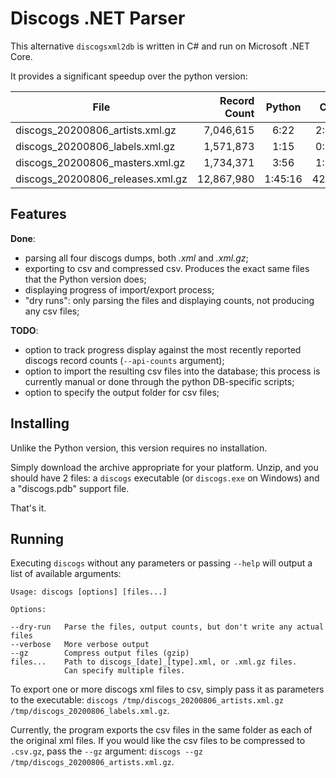 # Discogs .NET Parser

This alternative `discogsxml2db` is written in C# and run on Microsoft .NET Core.

It provides a significant speedup over the python version:

| File | Record Count | Python | C# |
| --- | ---: | :---: | :---: |
| discogs_20200806_artists.xml.gz  |  7,046,615 | 6:22    | 2:35 |
| discogs_20200806_labels.xml.gz   |  1,571,873 | 1:15    | 0:22 |
| discogs_20200806_masters.xml.gz  |  1,734,371 | 3:56    | 1:57 |
| discogs_20200806_releases.xml.gz | 12,867,980 | 1:45:16 | 42:38 |

## Features

**Done**:

- parsing all four discogs dumps, both *.xml* and *.xml.gz*;
- exporting to csv and compressed csv. Produces the exact same
  files that the Python version does;
- displaying progress of import/export process;
- "dry runs": only parsing the files and displaying counts,
  not producing any csv files;

**TODO**:

- option to track progress display against the most recently reported
  discogs record counts (`--api-counts` argument);
- option to import the resulting csv files into the database;
  this process is currently manual or done through the python DB-specific
  scripts;
- option to specify the output folder for csv files;

## Installing

Unlike the Python version, this version requires no installation.

Simply download the archive appropriate for your platform. Unzip,
and you should have 2 files: a `discogs` executable (or `discogs.exe` on
Windows) and a "discogs.pdb" support file.

That's it.

## Running

Executing `discogs` without any parameters or passing `--help` will
output a list of available arguments:

```text
Usage: discogs [options] [files...]

Options:

--dry-run   Parse the files, output counts, but don't write any actual files
--verbose   More verbose output
--gz        Compress output files (gzip)
files...    Path to discogs_[date]_[type].xml, or .xml.gz files.
            Can specify multiple files.
```

To export one or more discogs xml files to csv, simply pass it as parameters
to the executable: `discogs /tmp/discogs_20200806_artists.xml.gz /tmp/discogs_20200806_labels.xml.gz`.  

Currently, the program exports the csv files in the same folder as each of the
original xml files. If you would like the csv files to be compressed to `.csv.gz`,
pass the `--gz` argument: `discogs --gz /tmp/discogs_20200806_artists.xml.gz`.
